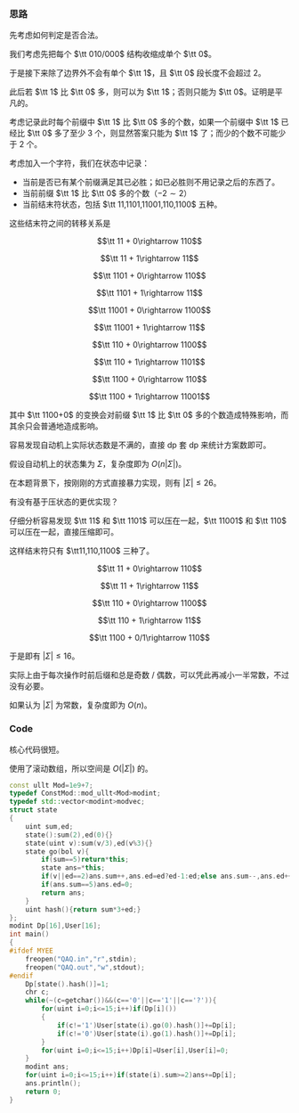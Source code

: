 ### 思路

先考虑如何判定是否合法。

我们考虑先把每个 $\tt 010/000$ 结构收缩成单个 $\tt 0$。

于是接下来除了边界外不会有单个 $\tt 1$，且 $\tt 0$ 段长度不会超过 $2$。

此后若 $\tt 1$ 比 $\tt 0$ 多，则可以为 $\tt 1$；否则只能为 $\tt 0$。证明是平凡的。

考虑记录此时每个前缀中 $\tt 1$ 比 $\tt 0$ 多的个数，如果一个前缀中 $\tt 1$ 已经比 $\tt 0$ 多了至少 $3$ 个，则显然答案只能为 $\tt 1$ 了；而少的个数不可能少于 $2$ 个。

考虑加入一个字符，我们在状态中记录：
* 当前是否已有某个前缀满足其已必胜；如已必胜则不用记录之后的东西了。
* 当前前缀 $\tt 1$ 比 $\tt 0$ 多的个数（$-2\sim2$）
* 当前结末符状态，包括 $\tt 11,1101,11001,110,1100$ 五种。

这些结末符之间的转移关系是

$$\tt 11 + 0\rightarrow 110$$

$$\tt 11 + 1\rightarrow 11$$

$$\tt 1101 + 0\rightarrow 110$$

$$\tt 1101 + 1\rightarrow 11$$

$$\tt 11001 + 0\rightarrow 1100$$

$$\tt 11001 + 1\rightarrow 11$$

$$\tt 110 + 0\rightarrow 1100$$

$$\tt 110 + 1\rightarrow 1101$$

$$\tt 1100 + 0\rightarrow 110$$

$$\tt 1100 + 1\rightarrow 11001$$

其中 $\tt 1100+0$ 的变换会对前缀 $\tt 1$ 比 $\tt 0$ 多的个数造成特殊影响，而其余只会普通地造成影响。

容易发现自动机上实际状态数是不满的，直接 dp 套 dp 来统计方案数即可。

假设自动机上的状态集为 $\Sigma$，复杂度即为 $O(n|\Sigma|)$。

在本题背景下，按刚刚的方式直接暴力实现，则有 $|\Sigma|\le26$。

有没有基于压状态的更优实现？

仔细分析容易发现 $\tt 11$ 和 $\tt 1101$ 可以压在一起，$\tt 11001$ 和 $\tt 110$ 可以压在一起，直接压缩即可。

这样结末符只有 $\tt11,110,1100$ 三种了。

$$\tt 11 + 0\rightarrow 110$$

$$\tt 11 + 1\rightarrow 11$$

$$\tt 110 + 0\rightarrow 1100$$

$$\tt 110 + 1\rightarrow 11$$

$$\tt 1100 + 0/1\rightarrow 110$$

于是即有 $|\Sigma|\le16$。

实际上由于每次操作时前后缀和总是奇数 / 偶数，可以凭此再减小一半常数，不过没有必要。

如果认为 $|\Sigma|$ 为常数，复杂度即为 $O(n)$。

### Code

核心代码很短。

使用了滚动数组，所以空间是 $O(|\Sigma|)$ 的。

```cpp
const ullt Mod=1e9+7;
typedef ConstMod::mod_ullt<Mod>modint;
typedef std::vector<modint>modvec;
struct state
{
    uint sum,ed;
    state():sum(2),ed(0){}
    state(uint v):sum(v/3),ed(v%3){}
    state go(bol v){
        if(sum==5)return*this;
        state ans=*this;
        if(v||ed==2)ans.sum++,ans.ed=ed?ed-1:ed;else ans.sum--,ans.ed++;
        if(ans.sum==5)ans.ed=0;
        return ans;
    }
    uint hash(){return sum*3+ed;}
};
modint Dp[16],User[16];
int main()
{
#ifdef MYEE
    freopen("QAQ.in","r",stdin);
    freopen("QAQ.out","w",stdout);
#endif
    Dp[state().hash()]=1;
    chr c;
    while(~(c=getchar())&&(c=='0'||c=='1'||c=='?')){
        for(uint i=0;i<=15;i++)if(Dp[i]())
        {
            if(c!='1')User[state(i).go(0).hash()]+=Dp[i];
            if(c!='0')User[state(i).go(1).hash()]+=Dp[i];
        }
        for(uint i=0;i<=15;i++)Dp[i]=User[i],User[i]=0;
    }
    modint ans;
    for(uint i=0;i<=15;i++)if(state(i).sum>=2)ans+=Dp[i];
    ans.println();
    return 0;
}
```


